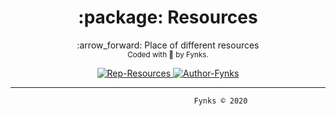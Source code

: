 <h1 align="center">:package: Resources </h1>
  <p align="center"> :arrow_forward: Place of different resources<br>
<sub>
    Coded with 💙 by Fynks.
  </sub>
</p>
  
<!-- badges -->
<p align="center">
    <!-- mainteinance -->
      <a href="#">
        <img src="https://img.shields.io/badge/Repo-Resources-yellowgreen?style=flat-square&logo=github" alt="Rep-Resources" />
      </a>
      <a href="#">
        <img src="https://img.shields.io/badge/Author-Fynks-lightblue?style=flat-square&logo=atom" alt="Author-Fynks" />
      </a>
</p>



--------------------------



                                             Fynks © 2020
